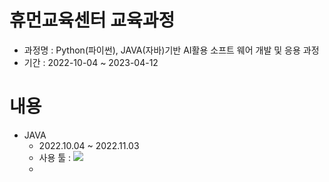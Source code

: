 # 휴먼교육센터 교육과정

- 과정명 : Python(파이썬), JAVA(자바)기반 AI활용 소프트 웨어 개발 및 응용 과정
- 기간 : 2022-10-04 ~ 2023-04-12

# 내용
- JAVA
    - 2022.10.04 ~ 2022.11.03
    - 사용 툴 : <img src="https://img.shields.io/badge/Eclips SE-3333FB?style=flat&logo=Eclips&logoColor=white"/>
    - 